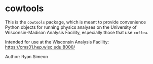 # cowtools

This is the `cowtools` package, which is meant to provide convenience Python objects for running physics analyses on the University of Wisconsin-Madison
Analysis Facility, especially those that use `coffea`.

Intended for use at the Wisconsin Analysis Facility: https://cms01.hep.wisc.edu:8000/

Author: Ryan Simeon
